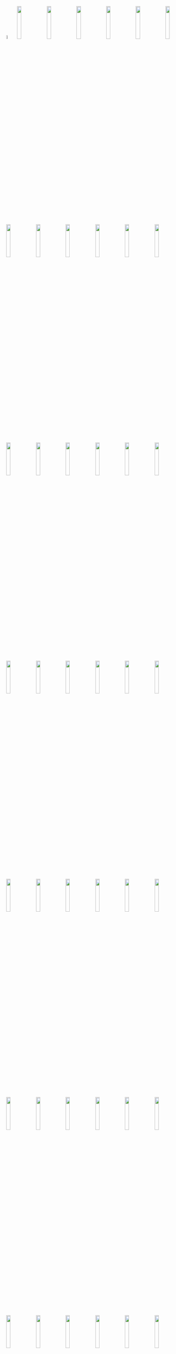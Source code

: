 <img src="https://github.com/Blatke/Standard-Shader-for-ME/blob/main/Tutorial/img/00-00-01.jpg" height="5%" />

<img src="https://github.com/Blatke/Standard-Shader-for-ME/blob/main/Tutorial/img/00-00-02.jpg" height="15%" />

<img src="https://github.com/Blatke/Standard-Shader-for-ME/blob/main/Tutorial/img/00-00-03.jpg" height="15%" />

<img src="https://github.com/Blatke/Standard-Shader-for-ME/blob/main/Tutorial/img/00-01.jpg" height="15%" />

<img src="https://github.com/Blatke/Standard-Shader-for-ME/blob/main/Tutorial/img/01-01.jpg" height="15%" />

<img src="https://github.com/Blatke/Standard-Shader-for-ME/blob/main/Tutorial/img/01-02.jpg" height="15%" />

<img src="https://github.com/Blatke/Standard-Shader-for-ME/blob/main/Tutorial/img/01-03.jpg" height="15%" />

<img src="https://github.com/Blatke/Standard-Shader-for-ME/blob/main/Tutorial/img/01-04.jpg" height="15%" />

<img src="https://github.com/Blatke/Standard-Shader-for-ME/blob/main/Tutorial/img/01-05.jpg" height="15%" />

<img src="https://github.com/Blatke/Standard-Shader-for-ME/blob/main/Tutorial/img/01-06.jpg" height="15%" />

<img src="https://github.com/Blatke/Standard-Shader-for-ME/blob/main/Tutorial/img/01-07.jpg" height="15%" />

<img src="https://github.com/Blatke/Standard-Shader-for-ME/blob/main/Tutorial/img/01-08.jpg" height="15%" />

<img src="https://github.com/Blatke/Standard-Shader-for-ME/blob/main/Tutorial/img/01-09.jpg" height="15%" />

<img src="https://github.com/Blatke/Standard-Shader-for-ME/blob/main/Tutorial/img/01-10.jpg" height="15%" />

<img src="https://github.com/Blatke/Standard-Shader-for-ME/blob/main/Tutorial/img/01-11.jpg" height="15%" />

<img src="https://github.com/Blatke/Standard-Shader-for-ME/blob/main/Tutorial/img/01-12.jpg" height="15%" />

<img src="https://github.com/Blatke/Standard-Shader-for-ME/blob/main/Tutorial/img/01-13.jpg" height="15%" />

<img src="https://github.com/Blatke/Standard-Shader-for-ME/blob/main/Tutorial/img/02-01.jpg" height="15%" />

<img src="https://github.com/Blatke/Standard-Shader-for-ME/blob/main/Tutorial/img/02-02.jpg" height="15%" />

<img src="https://github.com/Blatke/Standard-Shader-for-ME/blob/main/Tutorial/img/02-03.jpg" height="15%" />

<img src="https://github.com/Blatke/Standard-Shader-for-ME/blob/main/Tutorial/img/02-04.jpg" height="15%" />

<img src="https://github.com/Blatke/Standard-Shader-for-ME/blob/main/Tutorial/img/02-05.jpg" height="15%" />

<img src="https://github.com/Blatke/Standard-Shader-for-ME/blob/main/Tutorial/img/02-06.jpg" height="15%" />

<img src="https://github.com/Blatke/Standard-Shader-for-ME/blob/main/Tutorial/img/02-07.jpg" height="15%" />

<img src="https://github.com/Blatke/Standard-Shader-for-ME/blob/main/Tutorial/img/02-08.jpg" height="15%" />

<img src="https://github.com/Blatke/Standard-Shader-for-ME/blob/main/Tutorial/img/02-09.jpg" height="15%" />

<img src="https://github.com/Blatke/Standard-Shader-for-ME/blob/main/Tutorial/img/02-10.jpg" height="15%" />

<img src="https://github.com/Blatke/Standard-Shader-for-ME/blob/main/Tutorial/img/03-01.jpg" height="15%" />

<img src="https://github.com/Blatke/Standard-Shader-for-ME/blob/main/Tutorial/img/03-02.jpg" height="15%" />

<img src="https://github.com/Blatke/Standard-Shader-for-ME/blob/main/Tutorial/img/03-03.jpg" height="15%" />

<img src="https://github.com/Blatke/Standard-Shader-for-ME/blob/main/Tutorial/img/03-04.jpg" height="15%" />

<img src="https://github.com/Blatke/Standard-Shader-for-ME/blob/main/Tutorial/img/03-05.jpg" height="15%" />

<img src="https://github.com/Blatke/Standard-Shader-for-ME/blob/main/Tutorial/img/03-06.jpg" height="15%" />

<img src="https://github.com/Blatke/Standard-Shader-for-ME/blob/main/Tutorial/img/03-07.jpg" height="15%" />

<img src="https://github.com/Blatke/Standard-Shader-for-ME/blob/main/Tutorial/img/03-08.jpg" height="15%" />

<img src="https://github.com/Blatke/Standard-Shader-for-ME/blob/main/Tutorial/img/03-09.jpg" height="15%" />

<img src="https://github.com/Blatke/Standard-Shader-for-ME/blob/main/Tutorial/img/03-10.jpg" height="15%" />

<img src="https://github.com/Blatke/Standard-Shader-for-ME/blob/main/Tutorial/img/03-11.jpg" height="15%" />

<img src="https://github.com/Blatke/Standard-Shader-for-ME/blob/main/Tutorial/img/04-00.jpg" height="15%" />

<img src="https://github.com/Blatke/Standard-Shader-for-ME/blob/main/Tutorial/img/04-01.jpg" height="15%" />

<img src="https://github.com/Blatke/Standard-Shader-for-ME/blob/main/Tutorial/img/04-02.jpg" height="15%" />

<img src="https://github.com/Blatke/Standard-Shader-for-ME/blob/main/Tutorial/img/04-03.jpg" height="15%" />

<img src="https://github.com/Blatke/Standard-Shader-for-ME/blob/main/Tutorial/img/04-04.jpg" height="15%" />

<img src="https://github.com/Blatke/Standard-Shader-for-ME/blob/main/Tutorial/img/04-05.jpg" height="15%" />

<img src="https://github.com/Blatke/Standard-Shader-for-ME/blob/main/Tutorial/img/04-06.jpg" height="15%" />

<img src="https://github.com/Blatke/Standard-Shader-for-ME/blob/main/Tutorial/img/04-07.jpg" height="15%" />

<img src="https://github.com/Blatke/Standard-Shader-for-ME/blob/main/Tutorial/img/04-08.jpg" height="15%" />

<img src="https://github.com/Blatke/Standard-Shader-for-ME/blob/main/Tutorial/img/04-09.jpg" height="15%" />

<img src="https://github.com/Blatke/Standard-Shader-for-ME/blob/main/Tutorial/img/05-01.jpg" height="15%" />

<img src="https://github.com/Blatke/Standard-Shader-for-ME/blob/main/Tutorial/img/05-02.jpg" height="15%" />

<img src="https://github.com/Blatke/Standard-Shader-for-ME/blob/main/Tutorial/img/05-03.jpg" height="15%" />

<img src="https://github.com/Blatke/Standard-Shader-for-ME/blob/main/Tutorial/img/05-04.jpg" height="15%" />

<img src="https://github.com/Blatke/Standard-Shader-for-ME/blob/main/Tutorial/img/05-05.jpg" height="15%" />

<img src="https://github.com/Blatke/Standard-Shader-for-ME/blob/main/Tutorial/img/05-06.jpg" height="15%" />

<img src="https://github.com/Blatke/Standard-Shader-for-ME/blob/main/Tutorial/img/05-07.jpg" height="15%" />

<img src="https://github.com/Blatke/Standard-Shader-for-ME/blob/main/Tutorial/img/05-08.jpg" height="15%" />

<img src="https://github.com/Blatke/Standard-Shader-for-ME/blob/main/Tutorial/img/05-09.jpg" height="15%" />

<img src="https://github.com/Blatke/Standard-Shader-for-ME/blob/main/Tutorial/img/05-10.jpg" height="15%" />

<img src="https://github.com/Blatke/Standard-Shader-for-ME/blob/main/Tutorial/img/05-11.jpg" height="15%" />

<img src="https://github.com/Blatke/Standard-Shader-for-ME/blob/main/Tutorial/img/06-01.jpg" height="15%" />

<img src="https://github.com/Blatke/Standard-Shader-for-ME/blob/main/Tutorial/img/06-02.jpg" height="15%" />

<img src="https://github.com/Blatke/Standard-Shader-for-ME/blob/main/Tutorial/img/06-03.jpg" height="15%" />

<img src="https://github.com/Blatke/Standard-Shader-for-ME/blob/main/Tutorial/img/06-04.jpg" height="15%" />

<img src="https://github.com/Blatke/Standard-Shader-for-ME/blob/main/Tutorial/img/06-05.jpg" height="15%" />

<img src="https://github.com/Blatke/Standard-Shader-for-ME/blob/main/Tutorial/img/06-06.jpg" height="15%" />

<img src="https://github.com/Blatke/Standard-Shader-for-ME/blob/main/Tutorial/img/06-07.jpg" height="15%" />

<img src="https://github.com/Blatke/Standard-Shader-for-ME/blob/main/Tutorial/img/06-08.jpg" height="15%" />

<img src="https://github.com/Blatke/Standard-Shader-for-ME/blob/main/Tutorial/img/06-09.jpg" height="15%" />

<img src="https://github.com/Blatke/Standard-Shader-for-ME/blob/main/Tutorial/img/06-10.jpg" height="15%" />

<img src="https://github.com/Blatke/Standard-Shader-for-ME/blob/main/Tutorial/img/06-11.jpg" height="15%" />

<img src="https://github.com/Blatke/Standard-Shader-for-ME/blob/main/Tutorial/img/06-12.jpg" height="15%" />

<img src="https://github.com/Blatke/Standard-Shader-for-ME/blob/main/Tutorial/img/06-13.jpg" height="15%" />

<img src="https://github.com/Blatke/Standard-Shader-for-ME/blob/main/Tutorial/img/06-14.jpg" height="15%" />

<img src="https://github.com/Blatke/Standard-Shader-for-ME/blob/main/Tutorial/img/06-15.jpg" height="15%" />

<img src="https://github.com/Blatke/Standard-Shader-for-ME/blob/main/Tutorial/img/06-16.jpg" height="15%" />

<img src="https://github.com/Blatke/Standard-Shader-for-ME/blob/main/Tutorial/img/06-17.jpg" height="15%" />

<img src="https://github.com/Blatke/Standard-Shader-for-ME/blob/main/Tutorial/img/06-18.jpg" height="15%" />

<img src="https://github.com/Blatke/Standard-Shader-for-ME/blob/main/Tutorial/img/07-01.jpg" height="15%" />

<img src="https://github.com/Blatke/Standard-Shader-for-ME/blob/main/Tutorial/img/07-02.jpg" height="15%" />

<img src="https://github.com/Blatke/Standard-Shader-for-ME/blob/main/Tutorial/img/07-03.jpg" height="15%" />

<img src="https://github.com/Blatke/Standard-Shader-for-ME/blob/main/Tutorial/img/07-04.jpg" height="15%" />

<img src="https://github.com/Blatke/Standard-Shader-for-ME/blob/main/Tutorial/img/07-05.jpg" height="15%" />

<img src="https://github.com/Blatke/Standard-Shader-for-ME/blob/main/Tutorial/img/07-06.jpg" height="15%" />

<img src="https://github.com/Blatke/Standard-Shader-for-ME/blob/main/Tutorial/img/07-07.jpg" height="15%" />

<img src="https://github.com/Blatke/Standard-Shader-for-ME/blob/main/Tutorial/img/07-08.jpg" height="15%" />

<img src="https://github.com/Blatke/Standard-Shader-for-ME/blob/main/Tutorial/img/07-09.jpg" height="15%" />

<img src="https://github.com/Blatke/Standard-Shader-for-ME/blob/main/Tutorial/img/07-10.jpg" height="15%" />

<img src="https://github.com/Blatke/Standard-Shader-for-ME/blob/main/Tutorial/img/07-11.jpg" height="15%" />

<img src="https://github.com/Blatke/Standard-Shader-for-ME/blob/main/Tutorial/img/07-12.jpg" height="15%" />

<img src="https://github.com/Blatke/Standard-Shader-for-ME/blob/main/Tutorial/img/07-13.jpg" height="15%" />

